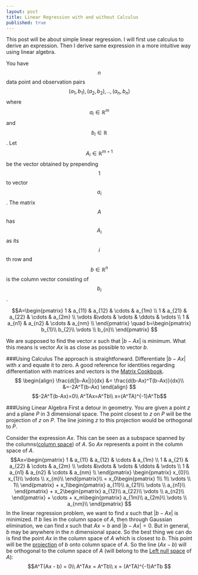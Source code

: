 ```yaml
---
layout: post
title: Linear Regression with and without Calculus
published: true
---
```

This post will be about simple linear regression. I will first use calculus to derive an expression. Then I derive same expression in a more intuitive way using linear algebra.

You have $$n$$ data point and observation pairs $$(a_1,b_1),(a_2,b_2),..,(a_n,b_n)$$ where $$a_i \in \mathbb{R}^m$$ and  $$b_i \in \mathbb{R}$$.  Let $$A_i \in \mathbb{R}^{m+1}$$ be the vector obtained by prepending $$1$$  to vector $$a_i$$. The matrix $$A$$ has $$A_i$$ as its $$i$$th row and $$b \in \mathbb{R}^n $$ is the column vector consisting of $$b_i$$.  

$$A=\begin{pmatrix}  
		1 & a_{11} & a_{12} & \cdots & a_{1m}  \\
        1 & a_{21} & a_{22} & \cdots & a_{2m} \\
        \vdots &\vdots & \vdots & \ddots & \vdots \\
        1 & a_{n1} & a_{n2} & \cdots & a_{nm} \\
     \end{pmatrix}
     \quad
     b=\begin{pmatrix}  
		b_{1}\\
        b_{2}\\
        \vdots \\
        b_{n}\\
     \end{pmatrix}
     $$
     
We are supposed to find the vector $x$ such that $|b-Ax|$ is minimum. What this means is vector $Ax$ is as close as possible to vector $b$.

###Using Calculus
The approach is straightforward. Differentiate $|b-Ax|$ with $x$ and equate it to zero. A good reference for identities regarding differentiation with matrices and vectors is the [Matrix Cookbook](https://www.math.uwaterloo.ca/~hwolkowi/matrixcookbook.pdf).
$$
\begin{align}
\frac{d(|b-Ax|)}{dx} &= \frac{d(b-Ax)^T(b-Ax)}{dx}\\
&=-2A^T(b-Ax)
\end{align}
$$
$$-2A^T(b-Ax)=0\\
A^TAx=A^Tb\\
x=(A^TA)^{-1}A^Tb$$

###Using Linear Algebra
First a detour in geometry. You are given a point $z$ and a plane $P$ in 3 dimensional space. The point closest to $z$ on $P$ will be the projection of $z$ on $P$.  The line joining $z$ to this projection would be orthogonal to $P$.

Consider the expression $Ax$. This can be seen as a subspace spanned by the columns([column space](https://en.wikipedia.org/wiki/Row_and_column_spaces)) of $A$. So $Ax$ represents a point in the column space of $A$.
$$Ax=\begin{pmatrix}  
		1 & a_{11} & a_{12} & \cdots & a_{1m}  \\
        1 & a_{21} & a_{22} & \cdots & a_{2m} \\
        \vdots &\vdots & \vdots & \ddots & \vdots \\
        1 & a_{n1} & a_{n2} & \cdots & a_{nm} \\
	     \end{pmatrix}
	     \begin{pmatrix}  
		x_{0}\\
        x_{1}\\
        \vdots \\
        x_{m}\\
     \end{pmatrix}\\
     = x_0\begin{pmatrix}  
		1\\
        1\\
        \vdots \\
        1\\
     \end{pmatrix} + x_1\begin{pmatrix}  
		a_{11}\\
        a_{21}\\
        \vdots \\
        a_{n1}\\
     \end{pmatrix} + x_2\begin{pmatrix}  
		a_{12}\\
        a_{22}\\
        \vdots \\
        a_{n2}\\
     \end{pmatrix} + \cdots +  x_m\begin{pmatrix}  
		a_{1m}\\
        a_{2m}\\
        \vdots \\
        a_{nm}\\
     \end{pmatrix} 
 $$
In the linear regression problem, we want to find $x$ such that $|b-Ax|$ is minimized. If $b$ lies in the column space of $A$, then through Gaussian elimination, we can find $x$ such that $Ax=b$ and $|b-Ax|=0$. But in general, $b$ may be anywhere in the $n$ dimensional space. So the best thing we can do is find the point $Ax$ in the column space of $A$ which is closest to $b$. This point will be the [projection](http://ocw.mit.edu/courses/mathematics/18-06sc-linear-algebra-fall-2011/least-squares-determinants-and-eigenvalues/projections-onto-subspaces/MIT18_06SCF11_Ses2.2sum.pdf) of $b$ onto column space of $A$. So the line $(Ax-b)$ will be orthogonal to the column space of $A$ (will belong to the [Left null space](http://ocw.mit.edu/courses/mathematics/18-06sc-linear-algebra-fall-2011/least-squares-determinants-and-eigenvalues/orthogonal-vectors-and-subspaces/MIT18_06SCF11_Ses2.1sum.pdf) of $A$):
$$A^T(Ax - b) = 0\\
A^TAx = A^Tb\\
x = (A^TA)^{-1}A^Tb
$$